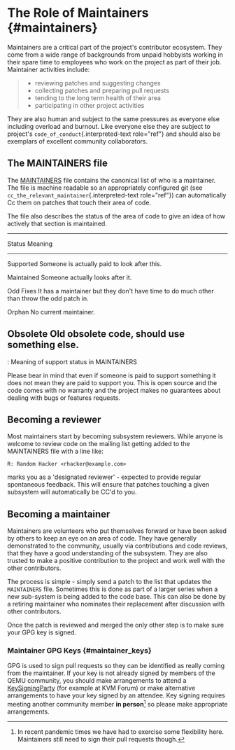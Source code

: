 # The Role of Maintainers {#maintainers}

Maintainers are a critical part of the project\'s contributor ecosystem.
They come from a wide range of backgrounds from unpaid hobbyists working
in their spare time to employees who work on the project as part of
their job. Maintainer activities include:

> -   reviewing patches and suggesting changes
> -   collecting patches and preparing pull requests
> -   tending to the long term health of their area
> -   participating in other project activities

They are also human and subject to the same pressures as everyone else
including overload and burnout. Like everyone else they are subject to
project\'s `code_of_conduct`{.interpreted-text role="ref"} and should
also be exemplars of excellent community collaborators.

## The MAINTAINERS file

The
[MAINTAINERS](https://gitlab.com/qemu-project/qemu/-/blob/master/MAINTAINERS)
file contains the canonical list of who is a maintainer. The file is
machine readable so an appropriately configured git (see
`cc_the_relevant_maintainer`{.interpreted-text role="ref"}) can
automatically Cc them on patches that touch their area of code.

The file also describes the status of the area of code to give an idea
of how actively that section is maintained.

  -----------------------------------------------------------------------
  Status            Meaning
  ----------------- -----------------------------------------------------
  Supported         Someone is actually paid to look after this.

  Maintained        Someone actually looks after it.

  Odd Fixes         It has a maintainer but they don\'t have time to do
                    much other than throw the odd patch in.

  Orphan            No current maintainer.

  Obsolete          Old obsolete code, should use something else.
  -----------------------------------------------------------------------

  : Meaning of support status in MAINTAINERS

Please bear in mind that even if someone is paid to support something it
does not mean they are paid to support you. This is open source and the
code comes with no warranty and the project makes no guarantees about
dealing with bugs or features requests.

## Becoming a reviewer

Most maintainers start by becoming subsystem reviewers. While anyone is
welcome to review code on the mailing list getting added to the
MAINTAINERS file with a line like:

    R: Random Hacker <rhacker@example.com>

marks you as a \'designated reviewer\' - expected to provide regular
spontaneous feedback. This will ensure that patches touching a given
subsystem will automatically be CC\'d to you.

## Becoming a maintainer

Maintainers are volunteers who put themselves forward or have been asked
by others to keep an eye on an area of code. They have generally
demonstrated to the community, usually via contributions and code
reviews, that they have a good understanding of the subsystem. They are
also trusted to make a positive contribution to the project and work
well with the other contributors.

The process is simple - simply send a patch to the list that updates the
`MAINTAINERS` file. Sometimes this is done as part of a larger series
when a new sub-system is being added to the code base. This can also be
done by a retiring maintainer who nominates their replacement after
discussion with other contributors.

Once the patch is reviewed and merged the only other step is to make
sure your GPG key is signed.

### Maintainer GPG Keys {#maintainer_keys}

GPG is used to sign pull requests so they can be identified as really
coming from the maintainer. If your key is not already signed by members
of the QEMU community, you should make arrangements to attend a
[KeySigningParty](https://wiki.qemu.org/KeySigningParty) (for example at
KVM Forum) or make alternative arrangements to have your key signed by
an attendee. Key signing requires meeting another community member **in
person**[^1] so please make appropriate arrangements.

[^1]: In recent pandemic times we have had to exercise some flexibility
    here. Maintainers still need to sign their pull requests though.
